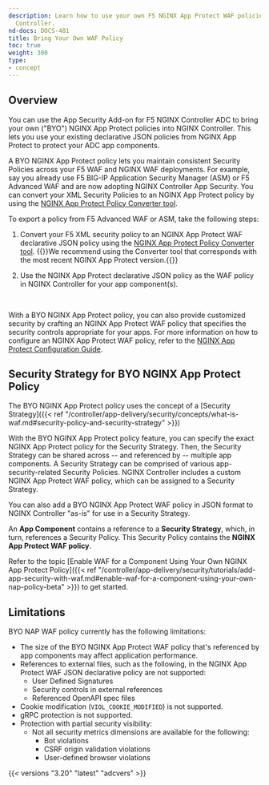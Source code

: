```yaml
---
description: Learn how to use your own F5 NGINX App Protect WAF policies with NGINX
  Controller.
nd-docs: DOCS-481
title: Bring Your Own WAF Policy
toc: true
weight: 300
type:
- concept
---
```


## Overview

You can use the App Security Add-on for F5 NGINX Controller ADC to bring your own ("BYO") NGINX App Protect policies into NGINX Controller. This lets you use your existing declarative JSON policies from NGINX App Protect to protect your ADC app components.

A BYO NGINX App Protect policy lets you maintain consistent Security Policies across your F5 WAF and NGINX WAF deployments. For example, say you already use F5 BIG-IP Application Security Manager (ASM) or F5 Advanced WAF and are now adopting NGINX Controller App Security. You can convert your XML Security Policies to an NGINX App Protect policy by using the [NGINX App Protect Policy Converter tool](https://docs.nginx.com/nginx-app-protect/configuration/#policy-converter).

To export a policy from F5 Advanced WAF or ASM, take the following steps:

1. Convert your F5 XML security policy to an NGINX App Protect WAF declarative JSON policy using the [NGINX App Protect Policy Converter tool](https://docs.nginx.com/nginx-app-protect/configuration/#policy-converter).
   {{<note>}}We recommend using the Converter tool that corresponds with the most recent NGINX App Protect version.{{</note>}}

2. Use the NGINX App Protect declarative JSON policy as the WAF policy in NGINX Controller for your app component(s).

&nbsp;

With a BYO NGINX App Protect policy, you can also provide customized security by crafting an NGINX App Protect WAF policy that specifies the security controls appropriate for your apps. For more information on how to configure an NGINX App Protect WAF policy, refer to the [NGINX App Protect Configuration Guide](https://docs.nginx.com/nginx-app-protect/configuration/).

## Security Strategy for BYO NGINX App Protect Policy

The BYO NGINX App Protect policy uses the concept of a [Security Strategy]({{< ref "/controller/app-delivery/security/concepts/what-is-waf.md#security-policy-and-security-strategy" >}})

With the BYO NGINX App Protect policy feature, you can specify the exact NGINX App Protect policy for the Security Strategy. Then, the Security Strategy can be shared across -- and referenced by -- multiple app components.
A Security Strategy can be comprised of various app-security-related Security Policies. NGINX Controller includes a custom NGINX App Protect WAF policy, which can be assigned to a Security Strategy.

You can also add a BYO NGINX App Protect WAF policy in JSON format to NGINX Controller "as-is" for use in a Security Strategy.


An **App Component** contains a reference to a **Security Strategy**, which, in turn, references a Security Policy. This Security Policy contains the **NGINX App Protect WAF policy**.

Refer to the topic [Enable WAF for a Component Using Your Own NGINX App Protect Policy]({{< ref "/controller/app-delivery/security/tutorials/add-app-security-with-waf.md#enable-waf-for-a-component-using-your-own-nap-policy-beta" >}}) to get started.

## Limitations

BYO NAP WAF policy currently has the following limitations:

- The size of the BYO NGINX App Protect WAF policy that's referenced by app components may affect application performance.
- References to external files, such as the following, in the NGINX App Protect WAF JSON declarative policy are not supported:
  - User Defined Signatures
  - Security controls in external references
  - Referenced OpenAPI spec files
- Cookie modification (`VIOL_COOKIE_MODIFIED`) is not supported.
- gRPC protection is not supported.
- Protection with partial security visibility:
  - Not all security metrics dimensions are available for the following:
    - Bot violations
    - CSRF origin validation violations
    - User-defined browser violations

{{< versions "3.20" "latest" "adcvers" >}}
